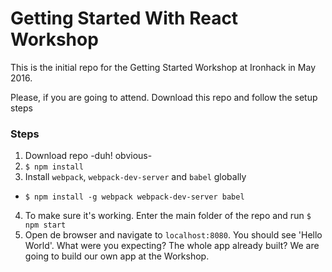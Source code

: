 # Getting Started With React Workshop

This is the initial repo for the Getting Started Workshop at Ironhack in May 2016.

Please, if you are going to attend. Download this repo and follow the setup steps

### Steps

1. Download repo -duh! obvious-
2. `$ npm install`
3. Install `webpack`, `webpack-dev-server` and `babel` globally
  - `$ npm install -g webpack webpack-dev-server babel`
4. To make sure it's working. Enter the main folder of the repo and run `$ npm start`
5. Open de browser and navigate to `localhost:8080`. You should see 'Hello World'. What were you expecting? The whole app already built? We are going to build our own app at the Workshop.

